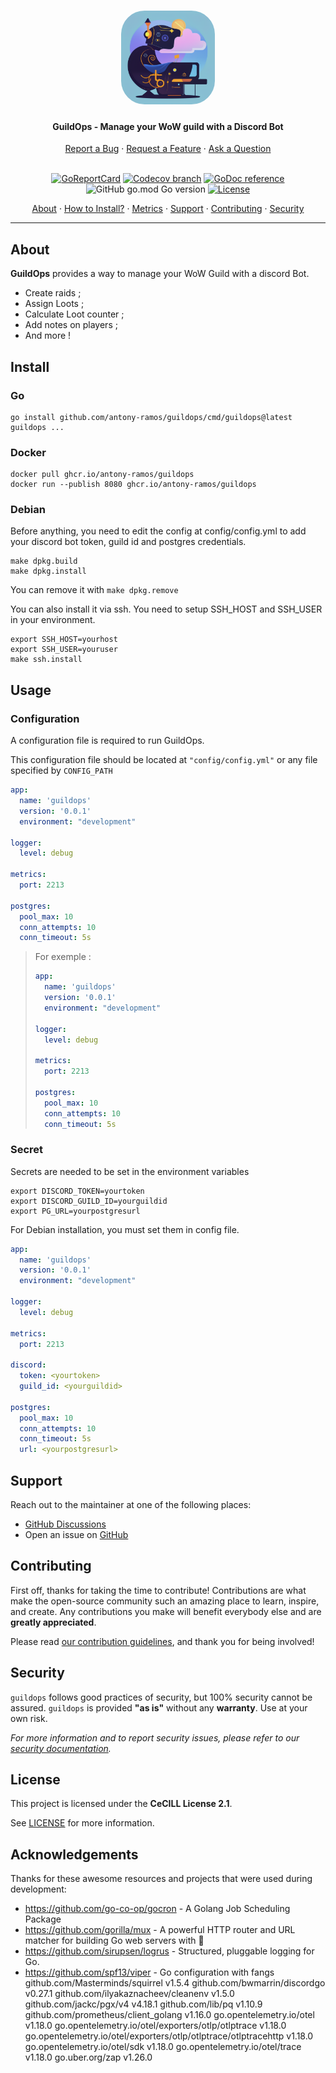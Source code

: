 <!-- markdownlint-disable MD033 -->
<h1 align="center">
  <img src="assets/logo.png" alt="guildOps logo" width="150" height="150" style="border-radius: 25%">
</h1>

<h4 align="center">GuildOps - Manage your WoW guild with a Discord Bot</h4>

<div align="center">
  <a href="https://github.com/antony-ramos/guildops/issues/new">Report a Bug</a> ·
  <a href="https://github.com/antony-ramos/guildops/issues/new">Request a Feature</a> ·
  <a href="https://github.com/antony-ramos/guildops/discussions">Ask a Question</a>
  <br/>
  <br/>

[![GoReportCard](https://goreportcard.com/badge/github.com/antony-ramos/guildops)](https://goreportcard.com/report/github.com/antony-ramos/guildops)
[![Codecov branch](https://img.shields.io/codecov/c/github/antony-ramos/guildops/main?label=code%20coverage)](https://app.codecov.io/gh/antony-ramos/guildops/tree/main)
[![GoDoc reference](https://img.shields.io/badge/godoc-reference-blue.svg)](https://pkg.go.dev/github.com/antony-ramos/guildops)
<br/>
![GitHub go.mod Go version](https://img.shields.io/github/go-mod/go-version/antony-ramos/guildops?logo=go&logoColor=white&logoWidth=20)
[![License](https://img.shields.io/badge/license-CeCILL%202.1-blue?logo=git&logoColor=white&logoWidth=20)](LICENSE)

<a href="#about">About</a> ·
<a href="#install">How to Install?</a> ·
<a href="#exported-metrics">Metrics</a> ·
<a href="#support">Support</a> ·
<a href="#contributing">Contributing</a> ·
<a href="#security">Security</a>

</div>

---
<!-- markdownlint-enable MD033 -->

## About

**GuildOps** provides a way to manage your WoW Guild with a discord Bot.
* Create raids ;
* Assign Loots ;
* Calculate Loot counter ;
* Add notes on players ;
* And more !

## Install

### Go

```shell
go install github.com/antony-ramos/guildops/cmd/guildops@latest
guildops ...
```

### Docker

```shell
docker pull ghcr.io/antony-ramos/guildops
docker run --publish 8080 ghcr.io/antony-ramos/guildops
```

### Debian
Before anything, you need to edit the config at config/config.yml to add your discord bot token, guild id and postgres credentials.
```shell
make dpkg.build 
make dpkg.install
```

You can remove it with `make dpkg.remove`

You can also install it via ssh. You need to setup SSH_HOST and SSH_USER in your environment.

```shell
export SSH_HOST=yourhost
export SSH_USER=youruser
make ssh.install
```


## Usage

### Configuration

A configuration file is required to run GuildOps. 

This configuration file should be located at `"config/config.yml"` or any file specified by `CONFIG_PATH`

```yaml
app:
  name: 'guildops'
  version: '0.0.1'
  environment: "development"

logger:
  level: debug

metrics:
  port: 2213

postgres:
  pool_max: 10
  conn_attempts: 10
  conn_timeout: 5s
```

> For exemple :
> ```yaml
> app:
>   name: 'guildops'
>   version: '0.0.1'
>   environment: "development"
>
> logger:
>   level: debug
>
> metrics:
>   port: 2213
>
> postgres:
>   pool_max: 10
>   conn_attempts: 10
>   conn_timeout: 5s
>```

### Secret 

Secrets are needed to be set in the environment variables
    
  ```shell
  export DISCORD_TOKEN=yourtoken
  export DISCORD_GUILD_ID=yourguildid
  export PG_URL=yourpostgresurl
  ```

For Debian installation, you must set them in config file.
  ```yaml
app:
    name: 'guildops'
    version: '0.0.1'
    environment: "development"

logger:
    level: debug

metrics:
    port: 2213

discord:
    token: <yourtoken>
    guild_id: <yourguildid>

postgres:
    pool_max: 10
    conn_attempts: 10
    conn_timeout: 5s
    url: <yourpostgresurl>
  ```


## Support

Reach out to the maintainer at one of the following places:

- [GitHub Discussions](https://github.com/antony-ramos/guildops/discussions)
- Open an issue on [GitHub](https://github.com/antony-ramos/guildops/issues/new)

## Contributing

First off, thanks for taking the time to contribute! Contributions are what make the
open-source community such an amazing place to learn, inspire, and create. Any contributions
you make will benefit everybody else and are **greatly appreciated**.

Please read [our contribution guidelines](docs/CONTRIBUTING.md), and thank you for being involved!

## Security

`guildops` follows good practices of security, but 100% security cannot be assured.
`guildops` is provided **"as is"** without any **warranty**. Use at your own risk.

*For more information and to report security issues, please refer to our [security documentation](docs/SECURITY.md).*

## License

This project is licensed under the **CeCILL License 2.1**.

See [LICENSE](LICENSE) for more information.

## Acknowledgements

Thanks for these awesome resources and projects that were used during development:

- <https://github.com/go-co-op/gocron> - A Golang Job Scheduling Package
- <https://github.com/gorilla/mux> - A powerful HTTP router and URL matcher for building Go web servers with 🦍
- <https://github.com/sirupsen/logrus> - Structured, pluggable logging for Go.
- <https://github.com/spf13/viper> - Go configuration with fangs
  github.com/Masterminds/squirrel v1.5.4
  github.com/bwmarrin/discordgo v0.27.1
  github.com/ilyakaznacheev/cleanenv v1.5.0
  github.com/jackc/pgx/v4 v4.18.1
  github.com/lib/pq v1.10.9
  github.com/prometheus/client_golang v1.16.0
  go.opentelemetry.io/otel v1.18.0
  go.opentelemetry.io/otel/exporters/otlp/otlptrace v1.18.0
  go.opentelemetry.io/otel/exporters/otlp/otlptrace/otlptracehttp v1.18.0
  go.opentelemetry.io/otel/sdk v1.18.0
  go.opentelemetry.io/otel/trace v1.18.0
  go.uber.org/zap v1.26.0
